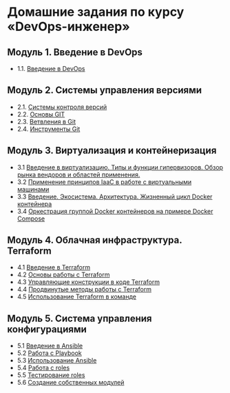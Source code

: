 # Домашние задания по курсу «DevOps-инженер»
## Модуль 1. Введение в DevOps
- 1.1. [Введение в DevOps](01-intro-01/README.md)
## Модуль 2. Системы управления версиями
- 2.1. [Системы контроля версий](02-git-01-vcs/README.md)
- 2.2. [Основы GIT](02-git-02-base/README.md)
- 2.3. [Ветвления в Git](02-git-03-branching/README.md)
- 2.4. [Инструменты Git](02-git-04-tools/README.md)
## Модуль 3. Виртуализация и контейнеризация
- 3.1 [Введение в виртуализацию. Типы и функции гипервизоров. Обзор рынка вендоров и областей применения.](03-virt-01-basics/README.md)
- 3.2 [Применение принципов IaaC в работе с виртуальными машинами](03-virt-02-iaac/README.md)
- 3.3 [Введение. Экосистема. Архитектура. Жизненный цикл Docker контейнера
](03-virt-03-docker/README.md)
- 3.4 [Оркестрация группой Docker контейнеров на примере Docker Compose](03-virt-04-docker-compose/README.md)
## Модуль 4. Облачная инфраструктура. Terraform
- 4.1 [Введение в Terraform](04-ter-01-intro/README.md)
- 4.2 [Основы работы с Terraform](04-ter-02-base/README.md)
- 4.3 [Управляющие конструкции в коде Terraform](04-ter-03-struct/README.md)
- 4.4 [Продвинутые методы работы с Terraform](04-ter-04-adv/README.md)
- 4.5 [Использование Terraform в команде](04-ter-05-team/README.md)
## Модуль 5. Система управления конфигурациями
- 5.1 [Введение в Ansible](05-ans-01-intro/README.md)
- 5.2 [Работа с Playbook](05-ans-02-playbook/README.md)
- 5.3 [Использование Ansible](05-ans-03-use/README.md)
- 5.4 [Работа с roles](05-ans-04-roles/README.md)
- 5.5 [Тестирование roles](05-ans-05-rolestest/README.md)
- 5.6 [Создание собственных модулей](05-ans-06-modules/README.md) 